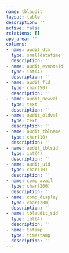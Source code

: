 ```yaml
---
name: tblaudit
layout: table
description: ''
active: false
relations: []
app_area: ''
columns:
- name: audit_dtm
  type: smalldatetime
  description: ''
- name: audit_eventsid
  type: int(4)
  description: ''
- name: audit_fld
  type: char(50)
  description: ''
- name: audit_newval
  type: text
  description: ''
- name: audit_oldval
  type: text
  description: ''
- name: audit_tblname
  type: char(10)
  description: ''
- name: audit_tblsid
  type: int(4)
  description: ''
- name: audit_uid
  type: char(10)
  description: ''
- name: comp_avail
  type: char(200)
  description: ''
- name: comp_display
  type: char(200)
  description: ''
- name: tblaudit_sid
  type: int(4)
  description: ''
- name: tstamp
  type: timestamp
  description: ''
---
```


